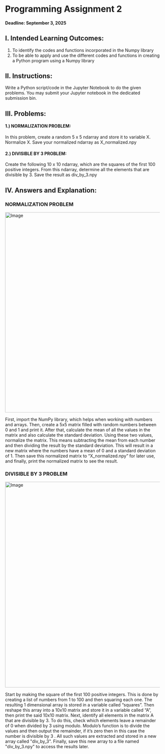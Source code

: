 # Programming Assignment 2
#### Deadline: September 3, 2025
## I. Intended Learning Outcomes:
  1. To identify the codes and functions incorporated in the Numpy library
  2. To be able to apply and use the different codes and functions in creating a Python program using a Numpy library
  
## II. Instructions:
  Write a Python script/code in the Jupyter Notebook to do the given problems. You may submit your Jupyter notebook in the dedicated submission bin.
## III. Problems:
  #### 1.) NORMALIZATION PROBLEM: 
  In this problem, create a random 5 x 5 ndarray and store it to variable X. Normalize X. Save your normalized ndarray as X_normalized.npy
  #### 2.) DIVISIBLE BY 3 PROBLEM: 
  Create the following 10 x 10 ndarray, which are the squares of the first 100 positive integers. From this ndarray, determine all the elements that are divisible by 3. Save the result as div_by_3.npy
  ## IV. Answers and Explanation:
### NORMALIZATION PROBLEM
<img width="619" height="653" alt="Image" src="https://github.com/user-attachments/assets/d8317a65-615a-4ca6-8ea5-5237a3d119bc" />

First, import the NumPy library, which helps when working with numbers and arrays. Then, create a 5x5 matrix filled with random numbers between 0 and 1 and print it. After that, calculate the mean of all the values in the matrix and also calculate the standard deviation. Using these two values, normalize the matrix. This means subtracting the mean from each number and then dividing the result by the standard deviation. This will result in a new matrix where the numbers have a mean of 0 and a standard deviation of 1. Then save this normalized matrix to “X_normalized.npy” for later use, and finally, print the normalized matrix to see the result.
### DIVISIBLE BY 3 PROBLEM
<img width="687" height="671" alt="Image" src="https://github.com/user-attachments/assets/14b30c2d-9e3b-4a53-ac18-faab16d980f2" />

Start by making the square of the first 100 positive integers. This is done by creating a list of numbers from 1 to 100 and then squaring each one. The resulting 1 dimensional array is stored in a variable called “squares”. Then reshape this array into a 10x10 matrix and store it in a variable called “A”, then print the said 10x10 matrix. Next, identify all elements in the matrix A that are divisible by 3. To do this, check which elements leave a remainder of 0 when divided by 3 using modulo. Modulo’s function is to divide the values and then output the remainder, if it’s zero then in this case the number is divisible by 3 . All such values are extracted and stored in a new array called "div_by_3". Finally, save this new array to a file named "div_by_3.npy" to access the results later.
